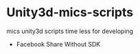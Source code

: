# Unity3d-mics-scripts
mics unity3d scripts time less for developing 

* Facebook Share Without SDK
